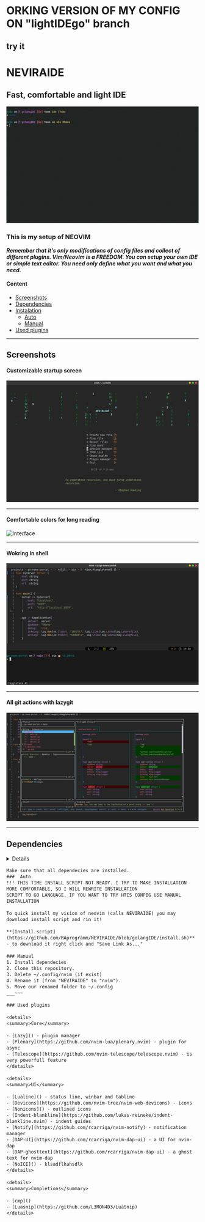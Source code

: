 # ORKING VERSION OF MY CONFIG ON "lightIDEgo" branch
try it
---

# NEVIRAIDE
Fast, comfortable and light IDE
---
![Welcome](./neviraide_screens/dashboard1.gif)

### This is my setup of NEOVIM
***Remember that it's only modifications of config files and collect of different plugins.
Vim/Neovim is a FREEDOM.
You can setup your own IDE or simple text editor.
You need only define what you want and what you need.***

#### Content
- [Screenshots](#screenshots)
- [Dependencies](#dependecies)
- [Instalation](#installation)
  - [Auto](#auto)
  - [Manual](#manual)
- [Used plugins](#used-plugins)
___
## Screenshots
#### Customizable startup screen
![Interface](./neviraide_screens/startup_screen.png)
___
#### Comfortable colors for long reading
![Interface](https://github.com/RAprogramm/NEVIRAIDE/blob/golangIDE/neviraide_screens/interface.png)
___
#### Wokring in shell
![Terminal](./neviraide_screens/terminal.png)
___
#### All git actions with lazygit
![Lazygit](./neviraide_screens/lazygit.png)
___
## Dependencies
<details>

- fd *(search in filesystem)*
- git
- npm (package manager nodejs)
- ripgrep *(search in text)*
- npm *(install dependecies)*
- unzip *(install dependecies)*
- lazygit *(working with git)*
- nonicons *(font for icons)*
- delta *(pretty look git diff)*
</details>

~~~## Installation
Make sure that all dependecies are installed.
###  Auto
!!! THIS TIME INSTALL SCRIPT NOT READY. I TRY TO MAKE INSTALLATION MORE COMFORTABLE, SO I WILL REWRITE INSTALLATION
SCRIPT TO GO LANGUAGE. IF YOU WANT TO TRY HTIS CONFIG USE MANUAL INSTALLATION

To quick install my vision of neovim (calls NEVIRAIDE) you may download install script and rin it!

**[Install script](https://github.com/RAprogramm/NEVIRAIDE/blob/golangIDE/install.sh)** - to download it right click and "Save Link As..."

### Manual
1. Install dependecies
2. Clone this repository.
3. Delete ~/.config/nvim (if exist)
4. Rename it (from "NEVIRAIDE" to "nvim").
5. Move our renamed folder to ~/.config 
___~~~

### Used plugins

<details>
<summary>Core</summary>

- [Lazy]() - plugin manager
- [Plenary](https://github.com/nvim-lua/plenary.nvim) - plugin for async 
- [Telescope](https://github.com/nvim-telescope/telescope.nvim) - is very powerfull feature
</details>

<details>
<summary>UI</summary>

- [Lualine]() - status line, winbar and tabline
- [Devicons](https://github.com/nvim-tree/nvim-web-devicons) - icons
- [Nonicons]() - outlined icons
- [Indent-blankline](https://github.com/lukas-reineke/indent-blankline.nvim) - indent guides
- [Notify](https://github.com/rcarriga/nvim-notify) - notification manager
- [DAP-UI](https://github.com/rcarriga/nvim-dap-ui) - a UI for nvim-dap
- [DAP-ghosttext](https://github.com/rcarriga/nvim-dap-ui) - a ghost text for nvim-dap
- [NoICE]() - klsadflkahsdlk
</details>

<details>
<summary>Completions</summary>

- [cmp]()
- [Luasnip](https://github.com/L3MON4D3/LuaSnip)
</details>

